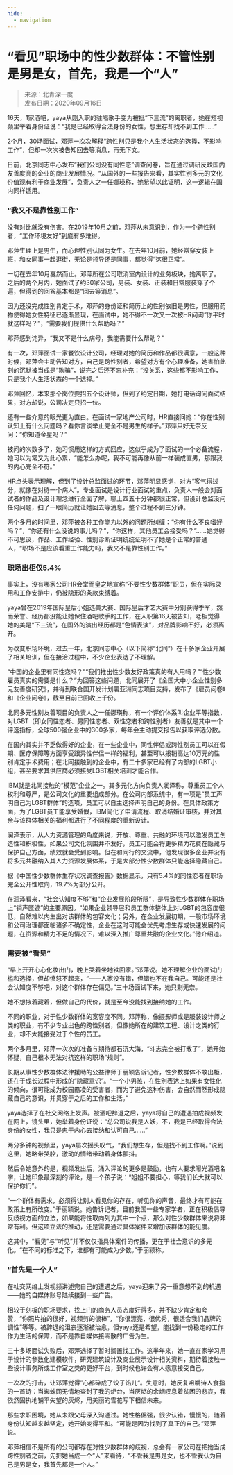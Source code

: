 ```yaml
---
hide:
  - navigation
---
```


# “看见”职场中的性少数群体：不管性别是男是女，首先，我是一个“人”

> 来源：北青深一度  
> 发布日期：2020年09月16日

16天，1家酒吧，yaya从刚入职的驻唱歌手变为被批“下三流”的离职者，她在短视频里举着身份证说：“我是已经取得合法身份的女性，想生存却找不到工作......”

2个月，30场面试，邓萍一次次解释“跨性别只是我个人生活状态的选择，不影响工作”，但却一次次被告知回去等消息，再无下文。

日前，北京同志中心发布“我们公司没有同性恋”调查问卷，旨在通过调研反映国内友善度高的企业的商业发展情况。“从国外的一些报告来看，其实性别多元的文化价值观有利于商业发展”，负责人之一任娜瑛称，她希望以此证明，这一逻辑在国内同样适用。

### “我又不是靠性别工作”

没有对比就没有伤害。在2019年10月之前，邓萍从未意识到，作为一个跨性别者，“工作环境友好”到底有多难得。

邓萍生理上是男生，而心理性别认同为女生。在去年10月前，她经常穿女装上班，和女同事一起逛街，无论是领导还是同事，都觉得“这很正常”。

一切在去年10月戛然而止。邓萍所在公司取消室内设计的业务板块，她离职了。之后的两个月内，她面试了约30家公司，男装、女装、正装和日常服装穿了个遍，但得到的回答基本都是“回去等消息”。

因为还没完成性别肯定手术，邓萍的身份证和简历上的性别依旧是男性，但服用药物使得她女性特征已逐渐显现，在面试中，她不得不一次又一次被HR问询“你平时就这样吗？”，“需要我们提供什么帮助吗？”

邓萍感到诧异，“我又不是什么病号，我能需要什么帮助？”

有一次，邓萍面试一家餐饮设计公司，经理对她的简历和作品都很满意，一般这种时候，邓萍会主动告知对方，自己是跨性别者，希望对方有个心理准备，她害怕此刻的沉默被当成是“欺骗”，说完之后还不忘补充：“没关系，这些都不影响工作，只是我个人生活状态的一个选择。”

邓萍回忆，本来那个岗位要招五个设计师，但到了约定日期，她打电话询问面试结果，对方却说，公司决定只招一位。

还有一些介意的眼光更为直白。在面试一家地产公司时，HR直接问她：“你在性别认知上有什么问题吗？看你言谈举止完全不是男生的样子。”邓萍只好无奈反问：“你知道金星吗？”

被问的次数多了，她习惯用这样的方式回应，这似乎成为了面试的一个必备流程，她习以为常又为此心累，“能怎么办呢，我不可能再像从前一样装成直男，那跟我的内心完全不符。”

HR点头表示理解，但到了设计总监面试的环节，邓萍明显感觉，对方“客气得过分，就像在对待一个病人”。专业面试是设计行业面试的重点，负责人一般会对面试者的作品及设计理念进行全面了解，聊上四五十分钟都很正常，但设计总监没问任何问题，扫了一眼简历就让她回去等消息，整个过程不到三分钟。

两个多月的时间里，邓萍被各种工作能力以外的问题所纠缠：“你有什么不良嗜好吗？”，“你还有什么没说的事儿吗？”，“你这样，其他员工会接受吗？”......她觉得不可思议，作品、工作经验、性别诊断证明统统证明不了她是个正常的普通人，“职场不是应该看重工作能力吗，我又不是靠性别工作。”

### 职场出柜仅5.4%

事实上，没有哪家公司HR会堂而皇之地宣称“不要性少数群体”职员，但在实际录用和工作安排中，仍被隐形的条款束缚着。

yaya曾在2019年国际皇后小姐选美大赛、国际皇后才艺大赛中分别获得季军，然而荣誉、经历都没能让她保住酒吧歌手的工作，在入职第16天被告知，老板觉得她的美是“下三流”，在国外的演出经历都是“色情表演”，对品牌影响不好，必须离开。

为改变职场环境，过去一年，北京同志中心（以下简称“北同”）在十多家企业开展了相关培训，但在接洽过程中，不少企业表达了不理解。

“中国的企业里有同性恋吗？”“我们推出性少数友好政策真的有人用吗？”“性少数雇员真实的需要是什么？”为回答这些问题，北同展开了《全国大中小企业性别多元友善度研究》，并得到联合国开发计划署亚洲同志项目支持，发布了《雇员问卷》和《企业问卷》，截至目前已回收上千份。

北同多元性别友善项目的负责人之一任娜瑛称，有一个评价体系叫企业平等指数，对LGBT（即女同性恋者、男同性恋者、双性恋者和跨性别者）友善就是其中一个评选指标，全球500强企业中的300多家，每年会主动提交报告以获取评选分数。

在国内其实并不乏做得好的企业，在一些企业中，同性伴侣或跨性别员工可以在假期、医疗保障等方面享受跟异性伴侣一样的福利，甚至可以报销高达10万元的性别肯定手术费用；在北同接触到的企业中，有二十多家已经有了内部的LGBT小组，甚至要求其供应商必须接受LGBT相关培训才能合作。

IBM就是北同接触的“模范”企业之一。其多元化方向负责人润泽称，尊重员工个人权利和尊严，是公司文化的重要组成部分。在公司内部系统中，有一项是“员工声明自己为LGBT群体”的选项，员工可以自主选择声明自己的身份。在具体政策方面，为了LGBT员工能享受婚假，IBM简化了申请流程、取消结婚证审核，并对其余与该群体相关的福利都进行了不同程度的重新设计。

润泽表示，从人力资源管理的角度来说，开放、尊重、共融的环境可以激发员工创造性和积极性，如果公司文化氛围并不友好，员工可能会将更多精力花费在隐藏与保护自己方面，绩效就会受到影响。但在和同行的交流中，他发现很多企业并没有将多元共融纳入其人力资源发展体系，于是大部分性少数群体只能选择隐藏自己。

据《中国性少数群体生存状况调查报告》数据显示，只有5.4%的同性恋者在职场完全公开性取向，19.7%为部分公开。

在润泽看来，“社会认知度不够”和“企业发展阶段所限”，是导致性少数群体在职场上“销声匿迹”的主要原因。“如果企业领导层和员工群体整体上对LGBT的包容度很低，自然难以内生出对该群体的包容文化；另外，在企业发展初期，一般市场环境和公司治理都面临诸多不确定性，企业在这时可能会优先考虑生存或快速发展的问题，在资源和精力不足的情况下，难以深入推广尊重共融的企业文化。”他介绍道。

### 需要被“看见”

“早上开开心心化妆出门，晚上哭着坐地铁回家。”邓萍说。她不理解企业的面试门槛和选择，但却愤怒不起来，“——人家没有错，但错也不在我自己。可能还是社会认知度不够吧，对这个群体存在偏见。”三十场面试下来，她只剩无奈。

她不想掖着藏着，但做自己的代价，就是至今没能找到接纳她的工作。

不同的职业，对于性少数群体的宽容度不同。邓萍称，像摄影师或是服装设计师之类的职业，有不少专业出色的跨性别者，但像她所在的建筑工程、设计之类的行业，却不太能接受过于个性的员工。

两个多月里，邓萍一次次的准备与期待都石沉大海，“斗志完全被打散了”，她开始怀疑，自己根本无法对抗这样的职场“规则”。

长期从事性少数群体法律援助的公益律师于丽颖告诉记者，性少数群体不敢出柜，还在于成长过程中形成的“隐藏意识”。“一个小男孩，在性别表达上如果有女性化的倾向，很可能成为校园霸凌的受害者，而为了避免这种伤害，会自然而然形成隐藏自己的意识，并贯穿于之后的工作和生活。”

yaya选择了在社交网络上发声。被酒吧辞退之后，yaya将自己的遭遇拍成视频发在网上，镜头里，她举着身份证说：“总公司说我是人妖，不，我是已经取得合法身份的女性，我只是忠于内心去接纳和认可自己......”

两分多钟的视频里，yaya屡次摇头叹气，“我们想生存，但是找不到工作啊。”说到这里，她略带哭腔，激动的情绪带动着身体颤抖。

然后令她意外的是，视频发出后，涌入评论的更多是鼓励，也有人要求曝光酒吧名字，让她印象最深刻的评论，是一个孩子说：“姐姐不要担心，等我们长大就可以保护你们”。

“一个群体有需求，必须得让别人看见你的存在，听见你的声音，最终才有可能在政策上有所改变。”于丽颖说。她告诉记者，目前我国一些专家学者，正在积极倡导反歧视方面的立法，如果能将性取向列为其中一个点，那么对性少数群体来说将非常有利。但这项立法的推动，还是需要通过具体案件来增加该群体的能见度。

这其中，“看见”与“听见”并不仅仅指具体案件的传播，更在于社会意识的多元化。“在不同的标准之下，谁都有可能成为少数。”于丽颖称。

### “首先是一个人”

在社交网络上发视频讲述完自己的遭遇之后，yaya迎来了另一重意想不到的机遇——她的自媒体账号陆续接到一些广告。

相较于刻板的职场要求，找上门的商务人员态度好得多，并不缺少肯定和夸赞，“你照片拍的很好，视频剪的很棒”，“你很漂亮，很优秀，很适合我们品牌的调性”等等。被辞退的沮丧逐渐被治愈，但yaya还是希望，能找到一份稳定的工作作为生活的保障，而不是靠自媒体接零散的广告为生。

三十多场面试失败后，邓萍选择了暂时搁置找工作。这半年来，她一直在家学习用于设计的参数化建模软件，研究建筑设计及商业展示设计相关资料，期待着接触一些设计事务所或工作室之类的更好平台，到时候也许会有人愿意接受自己。

一次次的打击，让邓萍觉得”心都碎成了饺子馅儿“。失意时，她反复咀嚼诗人食指的一首诗：当蜘蛛网无情地查封了我的炉台，当灰烬的余烟叹息着贫困的悲哀，我依然固执地铺平失望的灰烬，用美丽的雪花写下相信未来。

那些求职困境，她从未跟父母深入沟通过。她性格倔强，很少认错，慢慢的，随着身份认知越来越坚定，她开始变得平和。“可能是因为找到了真正的自己。”邓萍说。

邓萍相信不是所有的公司都存在对性少数群体的歧视，总会有一家公司在把她当成跨性别者之前，先把她当成一个“人”来看待，“不管我是男是女，也不管我认为自己是男是女，我首先都是一个人。”
